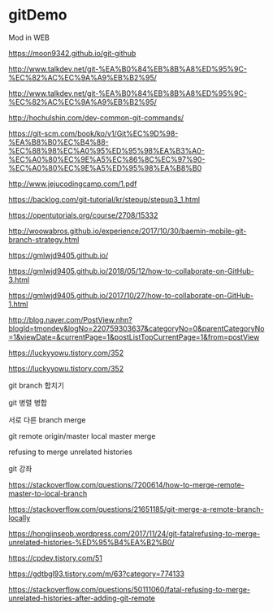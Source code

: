 # gitDemo

Mod in WEB

https://moon9342.github.io/git-github

http://www.talkdev.net/git-%EA%B0%84%EB%8B%A8%ED%95%9C-%EC%82%AC%EC%9A%A9%EB%B2%95/

http://www.talkdev.net/git-%EA%B0%84%EB%8B%A8%ED%95%9C-%EC%82%AC%EC%9A%A9%EB%B2%95/

http://hochulshin.com/dev-common-git-commands/

https://git-scm.com/book/ko/v1/Git%EC%9D%98-%EA%B8%B0%EC%B4%88-%EC%88%98%EC%A0%95%ED%95%98%EA%B3%A0-%EC%A0%80%EC%9E%A5%EC%86%8C%EC%97%90-%EC%A0%80%EC%9E%A5%ED%95%98%EA%B8%B0

http://www.jejucodingcamp.com/1.pdf

https://backlog.com/git-tutorial/kr/stepup/stepup3_1.html

https://opentutorials.org/course/2708/15332

http://woowabros.github.io/experience/2017/10/30/baemin-mobile-git-branch-strategy.html

https://gmlwjd9405.github.io/

https://gmlwjd9405.github.io/2018/05/12/how-to-collaborate-on-GitHub-3.html

https://gmlwjd9405.github.io/2017/10/27/how-to-collaborate-on-GitHub-1.html

http://blog.naver.com/PostView.nhn?blogId=tmondev&logNo=220759303637&categoryNo=0&parentCategoryNo=1&viewDate=&currentPage=1&postListTopCurrentPage=1&from=postView

https://luckyyowu.tistory.com/352

https://luckyyowu.tistory.com/352

git branch 합치기

git 병렬 병합

서로 다른 branch merge

git remote origin/master local master merge

refusing to merge unrelated histories

git 강좌

https://stackoverflow.com/questions/7200614/how-to-merge-remote-master-to-local-branch

https://stackoverflow.com/questions/21651185/git-merge-a-remote-branch-locally

https://hongjinseob.wordpress.com/2017/11/24/git-fatalrefusing-to-merge-unrelated-histories-%ED%95%B4%EA%B2%B0/

https://cpdev.tistory.com/51

https://gdtbgl93.tistory.com/m/63?category=774133

https://stackoverflow.com/questions/50111060/fatal-refusing-to-merge-unrelated-histories-after-adding-git-remote